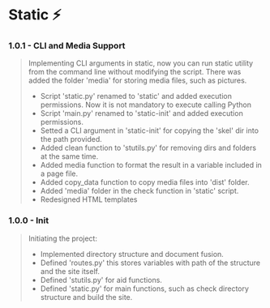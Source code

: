 # Static ⚡
### 1.0.1 - CLI and Media Support
> Implementing CLI arguments in static, now you can run static utility from the command line without modifying the script. There was added the folder 'media' for storing media files, such as pictures.
> - Script 'static.py' renamed to 'static' and added execution permissions. Now it is not mandatory to execute calling Python
> - Script 'main.py' renamed to 'static-init' and added execution permissions.
> - Setted a CLI argument in 'static-init' for copying the 'skel' dir into the path provided.
> - Added clean function to 'stutils.py' for removing dirs and folders at the same time.
> - Added media function to format the result in a variable included in a page file.
> - Added copy_data function to copy media files into 'dist' folder.
> - Added 'media' folder in the check function in 'static' script.
> - Redesigned HTML templates

### 1.0.0 - Init
> Initiating the project:
> - Implemented directory structure and document fusion.
> - Defined 'routes.py' this stores variables with path of the structure and the site itself.
> - Defined 'stutils.py' for aid functions.
> - Defined 'static.py' for main functions, such as check directory structure and build the site.